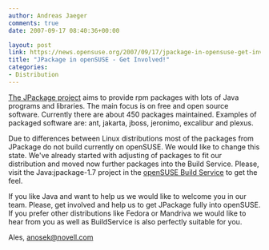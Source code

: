 ```yaml
---
author: Andreas Jaeger
comments: true
date: 2007-09-17 08:40:36+00:00

layout: post
link: https://news.opensuse.org/2007/09/17/jpackage-in-opensuse-get-involved/
title: "JPackage in openSUSE - Get Involved!"
categories:
- Distribution
---
```

[The JPackage project](http://jpackage.org/) aims to provide rpm packages with lots of Java programs and libraries. The main focus is on free and open source software. Currently there are about 450 packages maintained. Examples of packaged software are: ant, jakarta, jboss, jeronimo, excalibur and plexus.

Due to differences between Linux distributions most of the packages from JPackage do not build currently on openSUSE. We would like to change this state. We've already started with adjusting of packages to fit our distribution and moved now further packages into the Build Service. Please, visit the Java:jpackage-1.7 project in the [openSUSE Build Service](http://build.opensuse.org/) to get the feel.

If you like Java and want to help us we would like to welcome you in our team. Please, get involved and help us to get JPackage fully into openSUSE. If you prefer other distributions like Fedora or Mandriva we would like to hear from you as well as BuildService is also perfectly suitable for you.

Ales, anosek@novell.com		
